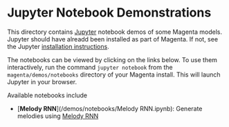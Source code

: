 # Jupyter Notebook Demonstrations

This directory contains [Jupyter](https://jupyter.org)
notebook demos of some Magenta models. Jupyter should have alreadd been installed
as part of Magenta. If not, see the Jupyter
[installation instructions](http://jupyter.readthedocs.io/en/latest/install.html).

The notebooks can be viewed by clicking on the links below. To use them interactively, run the command ``jupyter notebook`` from the ``magenta/demos/notebooks`` directory of your Magenta install. This will launch Jupyter in your browser.


Available notebooks include

* [**Melody RNN**](/demos/notebooks/Melody RNN.ipynb): Generate melodies using [Melody RNN](/magenta/models/melody_rnn)

